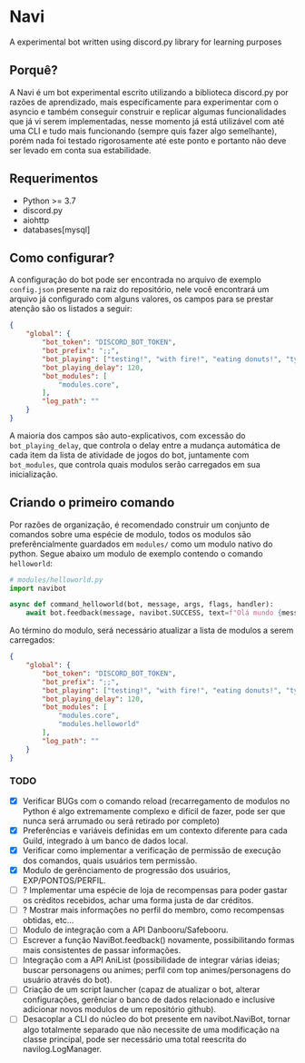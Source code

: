 # Navi
A experimental bot written using discord.py library for learning purposes

## Porquê?

A Navi é um bot experimental escrito utilizando a biblioteca discord.py por razões de aprendizado, mais específicamente para experimentar com o asyncio e também conseguir construir e replicar algumas funcionalidades que já vi serem implementadas, nesse momento já está utilizável com até uma CLI e tudo mais funcionando (sempre quis fazer algo semelhante), porém nada foi testado rigorosamente até este ponto e portanto não deve ser levado em conta sua estabilidade.

## Requerimentos

* Python >= 3.7
* discord.py
* aiohttp
* databases[mysql]

## Como configurar?

A configuração do bot pode ser encontrada no arquivo de exemplo `config.json` presente na raiz do repositório, nele você encontrará um arquivo já configurado com alguns valores, os campos para se prestar atenção são os listados a seguir:

```json
{
	"global": {
		"bot_token": "DISCORD_BOT_TOKEN",
		"bot_prefix": ";;",
		"bot_playing": ["testing!", "with fire!", "eating donuts!", "typing ;;"],
		"bot_playing_delay": 120,
		"bot_modules": [
			"modules.core", 
		],
		"log_path": ""
	}
}
```

A maioria dos campos são auto-explicativos, com excessão do `bot_playing_delay`, que controla o delay entre a mudança automática de cada item da lista de atividade de jogos do bot, juntamente com `bot_modules`, que controla quais modulos serão carregados em sua inicialização.

## Criando o primeiro comando

Por razões de organização, é recomendado construir um conjunto de comandos sobre uma espécie de modulo, todos os modulos são preferêncialmente guardados em `modules/` como um modulo nativo do python. Segue abaixo um modulo de exemplo contendo o comando `helloworld`:

```py
# modules/helloworld.py
import navibot

async def command_helloworld(bot, message, args, flags, handler):
	await bot.feedback(message, navibot.SUCCESS, text=f"Olá mundo {message.author.name}!")

```

Ao término do modulo, será necessário atualizar a lista de modulos a serem carregados:

```json
{
	"global": {
		"bot_token": "DISCORD_BOT_TOKEN",
		"bot_prefix": ";;",
		"bot_playing": ["testing!", "with fire!", "eating donuts!", "typing ;;"],
		"bot_playing_delay": 120,
		"bot_modules": [
			"modules.core", 
			"modules.helloworld"
		],
		"log_path": ""
	}
}
```

### TODO

- [x] Verificar BUGs com o comando reload (recarregamento de modulos no Python é algo extremamente complexo e difícil de fazer, pode ser que nunca será arrumado ou será retirado por completo)
- [x] Preferências e variáveis definidas em um contexto diferente para cada Guild, integrado à um banco de dados local.
- [x] Verificar como implementar a verificação de permissão de execução dos comandos, quais usuários tem permissão.
- [x] Modulo de gerênciamento de progressão dos usuários, EXP/PONTOS/PERFIL.
- [ ] ? Implementar uma espécie de loja de recompensas para poder gastar os créditos recebidos, achar uma forma justa de dar créditos.
- [ ] ? Mostrar mais informações no perfil do membro, como recompensas obtidas, etc...
- [ ] Modulo de integração com a API Danbooru/Safebooru.
- [ ] Escrever a função NaviBot.feedback() novamente, possibilitando formas mais consistentes de passar informações.
- [ ] Integração com a API AniList (possibilidade de integrar várias ideias; buscar personagens ou animes; perfil com top animes/personagens do usuário através do bot).
- [ ] Criação de um script launcher (capaz de atualizar o bot, alterar configurações, gerênciar o banco de dados relacionado e inclusive adicionar novos modulos de um repositório github).
- [ ] Desacoplar a CLI do núcleo do bot presente em navibot.NaviBot, tornar algo totalmente separado que não necessite de uma modificação na classe principal, pode ser necessário uma total reescrita do navilog.LogManager.
